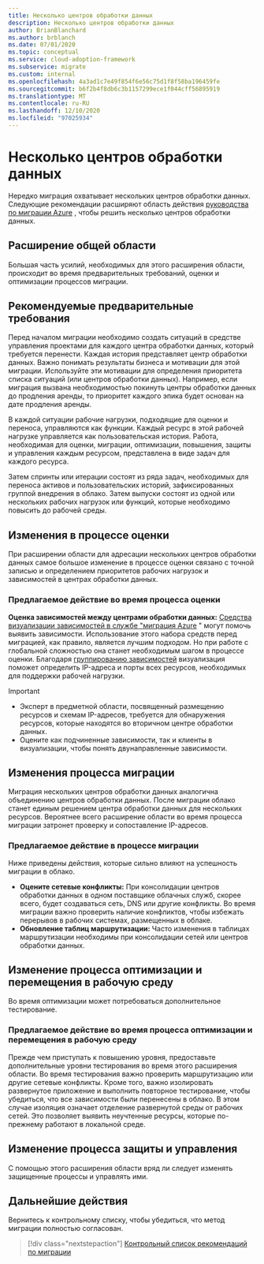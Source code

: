 ```yaml
---
title: Несколько центров обработки данных
description: Несколько центров обработки данных
author: BrianBlanchard
ms.author: brblanch
ms.date: 07/01/2020
ms.topic: conceptual
ms.service: cloud-adoption-framework
ms.subservice: migrate
ms.custom: internal
ms.openlocfilehash: 4a3ad1c7e49f854f6e56c75d1f8f58ba196459fe
ms.sourcegitcommit: b6f2b4f8db6c3b1157299ece1f044cff56895919
ms.translationtype: MT
ms.contentlocale: ru-RU
ms.lasthandoff: 12/10/2020
ms.locfileid: "97025934"
---
```

# <a name="multiple-datacenters"></a>Несколько центров обработки данных

Нередко миграция охватывает нескольких центров обработки данных. Следующие рекомендации расширяют область действия [руководства по миграции Azure](../azure-migration-guide/index.md) , чтобы решить несколько центров обработки данных.

## <a name="general-scope-expansion"></a>Расширение общей области

Большая часть усилий, необходимых для этого расширения области, происходит во время предварительных требований, оценки и оптимизации процессов миграции.

## <a name="suggested-prerequisites"></a>Рекомендуемые предварительные требования

Перед началом миграции необходимо создать ситуаций в средстве управления проектами для каждого центра обработки данных, который требуется перенести. Каждая история представляет центр обработки данных. Важно понимать результаты бизнеса и мотивации для этой миграции. Используйте эти мотивации для определения приоритета списка ситуаций (или центров обработки данных). Например, если миграция вызвана необходимостью покинуть центры обработки данных до продления аренды, то приоритет каждого эпика будет основан на дате продления аренды.

В каждой ситуации рабочие нагрузки, подходящие для оценки и переноса, управляются как функции. Каждый ресурс в этой рабочей нагрузке управляется как пользовательская история. Работа, необходимая для оценки, миграции, оптимизации, повышения, защиты и управления каждым ресурсом, представлена в виде задач для каждого ресурса.

Затем спринты или итерации состоят из ряда задач, необходимых для переноса активов и пользовательских историй, зафиксированных группой внедрения в облако. Затем выпуски состоят из одной или нескольких рабочих нагрузок или функций, которые необходимо повысить до рабочей среды.

## <a name="assess-process-changes"></a>Изменения в процессе оценки

При расширении области для адресации нескольких центров обработки данных самое большое изменение в процессе оценки связано с точной записью и определением приоритетов рабочих нагрузок и зависимостей в центрах обработки данных.

### <a name="suggested-action-during-the-assess-process"></a>Предлагаемое действие во время процесса оценки

**Оценка зависимостей между центрами обработки данных:** [Средства визуализации зависимостей в службе "миграция Azure](/azure/migrate/concepts-dependency-visualization) " могут помочь выявить зависимости. Использование этого набора средств перед миграцией, как правило, является лучшим подходом. Но при работе с глобальной сложностью она станет необходимым шагом в процессе оценки. Благодаря [группированию зависимостей](/azure/migrate/how-to-create-group-machine-dependencies) визуализация поможет определить IP-адреса и порты всех ресурсов, необходимых для поддержки рабочей нагрузки.

> [!IMPORTANT]
>
> - Эксперт в предметной области, посвященный размещению ресурсов и схемам IP-адресов, требуется для обнаружения ресурсов, которые находятся во вторичном центре обработки данных.
> - Оцените как подчиненные зависимости, так и клиенты в визуализации, чтобы понять двунаправленные зависимости.

## <a name="migration-process-changes"></a>Изменения процесса миграции

Миграция нескольких центров обработки данных аналогична объединению центров обработки данных. После миграции облако станет единым решением центра обработки данных для нескольких ресурсов. Вероятнее всего расширение области во время процесса миграции затронет проверку и сопоставление IP-адресов.

### <a name="suggested-action-during-the-migration-process"></a>Предлагаемое действие в процессе миграции

Ниже приведены действия, которые сильно влияют на успешность миграции в облако.

- **Оцените сетевые конфликты:** При консолидации центров обработки данных в одном поставщике облачных служб, скорее всего, будет создаваться сеть, DNS или другие конфликты. Во время миграции важно проверить наличие конфликтов, чтобы избежать перерывов в рабочих системах, размещенных в облаке.
- **Обновление таблиц маршрутизации:** Часто изменения в таблицах маршрутизации необходимы при консолидации сетей или центров обработки данных.

## <a name="optimize-and-promote-process-changes"></a>Изменение процесса оптимизации и перемещения в рабочую среду

Во время оптимизации может потребоваться дополнительное тестирование.

### <a name="suggested-action-during-the-optimize-and-promote-process"></a>Предлагаемое действие во время процесса оптимизации и перемещения в рабочую среду

Прежде чем приступать к повышению уровня, предоставьте дополнительные уровни тестирования во время этого расширения области. Во время тестирования важно проверить маршрутизацию или другие сетевые конфликты. Кроме того, важно изолировать развернутое приложение и выполнить повторное тестирование, чтобы убедиться, что все зависимости были перенесены в облако. В этом случае изоляция означает отделение развернутой среды от рабочих сетей. Это позволяет выявить неучтенные ресурсы, которые по-прежнему работают в локальной среде.

## <a name="secure-and-manage-process-changes"></a>Изменение процесса защиты и управления

С помощью этого расширения области вряд ли следует изменять защищенные процессы и управлять ими.

## <a name="next-steps"></a>Дальнейшие действия

Вернитесь к контрольному списку, чтобы убедиться, что метод миграции полностью согласован.

> [!div class="nextstepaction"]
> [Контрольный список рекомендаций по миграции](./index.md)
